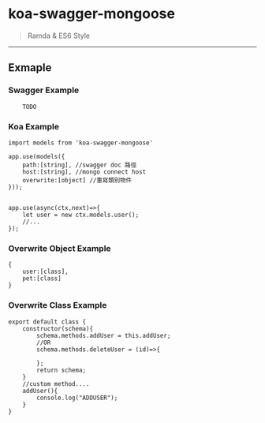 # koa-swagger-mongoose

> Ramda & ES6 Style

---

## Exmaple

### Swagger Example
```
	TODO
```

### Koa Example

```
import models from 'koa-swagger-mongoose'

app.use(models({
	path:[string], //swagger doc 路徑
	host:[string], //mongo connect host
	overwrite:[object] //重寫類別物件
}));


app.use(async(ctx,next)=>{
	let user = new ctx.models.user();
	//...
});
```

### Overwrite Object Example
```
{
	user:[class],
	pet:[class]
}
```

### Overwrite Class Example
```
export default class {
	constructor(schema){
		schema.methods.addUser = this.addUser;
		//OR
		schema.methods.deleteUser = (id)=>{

		};
		return schema;
	}
	//custom method....
	addUser(){
		console.log("ADDUSER");
	}
}
```
